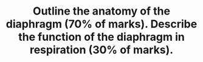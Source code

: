 ---
title: "Outline the anatomy of the diaphragm (70% of marks). Describe the function of the diaphragm in respiration (30% of marks)."
entityType: SAQ
exam: PEX
college: CICM
year: 2015
sitting: B
question: 21
passRate: 27
EC_expectedDomains:
- "The diaphragm is the principal muscle of respiration."
- "Important and unique features of its anatomy include a central tendon that blends with the pericardium above and the fibrous capsule of the liver below, arcuate ligaments and crura that are important points of muscle insertion."
- "There are also three major and three minor openings that allow passage of structures between the thoracic and abdominal cavities."
EC_extraCredit:
- "Candidates who had studied anatomy of the diaphragm were clearly distinguishable from those who had not."
- "Candidates who followed a traditional template for anatomy answers scored better, providing answers that covered the breath of the topic."
---